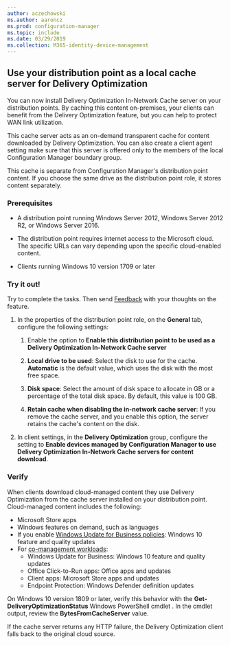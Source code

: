 ```yaml
---
author: aczechowski
ms.author: aaroncz
ms.prod: configuration-manager
ms.topic: include
ms.date: 03/29/2019
ms.collection: M365-identity-device-management
---
```


## <a name="bkmk_doinc"></a> Use your distribution point as a local cache server for Delivery Optimization
<!--3555764-->

You can now install Delivery Optimization In-Network Cache server on your distribution points. By caching this content on-premises, your clients can benefit from the Delivery Optimization feature, but you can help to protect WAN link utilization. 

This cache server acts as an on-demand transparent cache for content downloaded by Delivery Optimization. You can also create a client agent setting make sure that this server is offered only to the members of the local Configuration Manager boundary group. 

This cache is separate from Configuration Manager's distribution point content. If you choose the same drive as the distribution point role, it stores content separately. 


### Prerequisites

- A distribution point running Windows Server 2012, Windows Server 2012 R2, or Windows Server 2016.

- The distribution point requires internet access to the Microsoft cloud. The specific URLs can vary depending upon the specific cloud-enabled content. 

- Clients running Windows 10 version 1709 or later


### Try it out!

Try to complete the tasks. Then send [Feedback](/sccm/core/understand/find-help#product-feedback) with your thoughts on the feature.

1. In the properties of the distribution point role, on the **General** tab, configure the following settings:  

    1. Enable the option to **Enable this distribution point to be used as a Delivery Optimization In-Network Cache server**  

    2. **Local drive to be used**: Select the disk to use for the cache. **Automatic** is the default value, which uses the disk with the most free space.  

    3. **Disk space**: Select the amount of disk space to allocate in GB or a percentage of the total disk space. By default, this value is 100 GB.

    4. **Retain cache when disabling the in-network cache server**: If you remove the cache server, and you enable this option, the server retains the cache's content on the disk.  

2. In client settings, in the **Delivery Optimization** group, configure the setting to **Enable devices managed by Configuration Manager to use Delivery Optimization In-Network Cache servers for content download**.  


### Verify

When clients download cloud-managed content they use Delivery Optimization from the cache server installed on your distribution point. Cloud-managed content includes the following:
- Microsoft Store apps
- Windows features on demand, such as languages
- If you enable [Windows Update for Business policies](/sccm/sum/deploy-use/integrate-windows-update-for-business-windows-10): Windows 10 feature and quality updates
- For [co-management workloads](/sccm/comanage/workloads):
    - Windows Update for Business: Windows 10 feature and quality updates
    - Office Click-to-Run apps: Office apps and updates
    - Client apps: Microsoft Store apps and updates
    - Endpoint Protection: Windows Defender definition updates

On Windows 10 version 1809 or later, verify this behavior with the **Get-DeliveryOptimizationStatus** Windows PowerShell cmdlet . In the cmdlet output, review the **BytesFromCacheServer** value. 

If the cache server returns any HTTP failure, the Delivery Optimization client falls back to the original cloud source.

